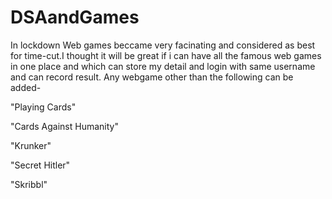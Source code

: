 # DSAandGames
In lockdown Web games beccame very facinating and considered as best for time-cut.I thought it will be great if i can have all the famous web games in one place and which can store my detail and login with same username and can record result.
Any webgame other than the following can be added-

"Playing Cards"                 

"Cards Against Humanity"

"Krunker"

"Secret Hitler"

"Skribbl"

